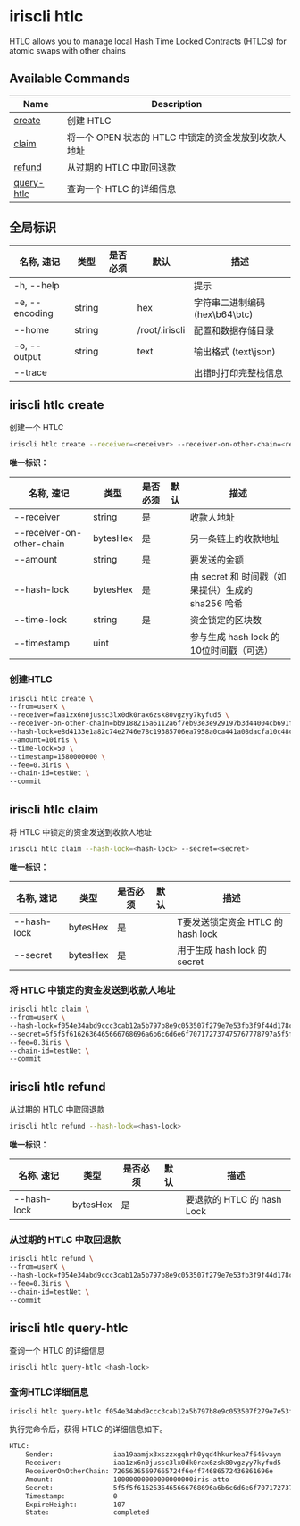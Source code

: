 # iriscli htlc

HTLC allows you to manage local Hash Time Locked Contracts (HTLCs) for atomic swaps with other chains

## Available Commands

| Name                                   | Description                                          |
| -------------------------------------- | ---------------------------------------------------- |
| [create](#iriscli-htlc-create)         | 创建 HTLC                                            |
| [claim](#iriscli-htlc-claim)           | 将一个 OPEN 状态的 HTLC 中锁定的资金发放到收款人地址 |
| [refund](#iriscli-htlc-refund)         | 从过期的 HTLC 中取回退款                             |
| [query-htlc](#iriscli-htlc-query-htlc) | 查询一个 HTLC 的详细信息                             |

## 全局标识

| 名称, 速记     | 类型   | 是否必须 | 默认           | 描述                           |
| -------------- | ------ | -------- | -------------- | ------------------------------ |
| -h, --help     |        |          |                | 提示                           |
| -e, --encoding | string |          | hex            | 字符串二进制编码 (hex\b64\btc) |
| --home         | string |          | /root/.iriscli | 配置和数据存储目录             |
| -o, --output   | string |          | text           | 输出格式 (text\json)           |
| --trace        |        |          |                | 出错时打印完整栈信息           |

## iriscli htlc create

创建一个 HTLC

```bash
iriscli htlc create --receiver=<receiver> --receiver-on-other-chain=<receiver-on-other-chain> --amount=<amount> --hash-lock=<hash-lock> --time-lock=<time-lock> --timestamp=<timestamp>
```

**唯一标识：**

| 名称, 速记                | 类型     | 是否必须 | 默认 | 描述                                              |
| ------------------------- | -------- | -------- | ---- | ------------------------------------------------- |
| --receiver                | string   | 是       |      | 收款人地址                                        |
| --receiver-on-other-chain | bytesHex | 是       |      | 另一条链上的收款地址                              |
| --amount                  | string   | 是       |      | 要发送的金额                                      |
| --hash-lock               | bytesHex | 是       |      | 由 secret 和 时间戳（如果提供）生成的 sha256 哈希 |
| --time-lock               | string   | 是       |      | 资金锁定的区块数                                  |
| --timestamp               | uint     |          |      | 参与生成 hash lock 的10位时间戳（可选）           |

### 创建HTLC

```bash
iriscli htlc create \
--from=userX \
--receiver=faa1zx6n0jussc3lx0dk0rax6zsk80vgzyy7kyfud5 \
--receiver-on-other-chain=bb9188215a6112a6f7eb93e3e929197b3d44004cb691f95babde84cc18789364 \
--hash-lock=e8d4133e1a82c74e2746e78c19385706ea7958a0ca441a08dacfa10c48ce2561 \
--amount=10iris \
--time-lock=50 \
--timestamp=1580000000 \
--fee=0.3iris \
--chain-id=testNet \
--commit
```

## iriscli htlc claim

将 HTLC 中锁定的资金发送到收款人地址

```bash
iriscli htlc claim --hash-lock=<hash-lock> --secret=<secret>
```

**唯一标识：**

| 名称, 速记  | 类型     | 是否必须 | 默认 | 描述                              |
| ----------- | -------- | -------- | ---- | --------------------------------- |
| --hash-lock | bytesHex | 是       |      | T要发送锁定资金 HTLC 的 hash lock |
| --secret    | bytesHex | 是       |      | 用于生成 hash lock 的 secret      |

### 将 HTLC 中锁定的资金发送到收款人地址

```bash
iriscli htlc claim \
--from=userX \
--hash-lock=f054e34abd9ccc3cab12a5b797b8e9c053507f279e7e53fb3f9f44d178c94b20 \
--secret=5f5f5f6162636465666768696a6b6c6d6e6f707172737475767778797a5f5f5f \
--fee=0.3iris \
--chain-id=testNet \
--commit
```

## iriscli htlc refund

从过期的 HTLC 中取回退款

```bash
iriscli htlc refund --hash-lock=<hash-lock>
```

**唯一标识：**

| 名称, 速记  | 类型     | 是否必须 | 默认 | 描述                       |
| ----------- | -------- | -------- | ---- | -------------------------- |
| --hash-lock | bytesHex | 是       |      | 要退款的 HTLC 的 hash Lock |

### 从过期的 HTLC 中取回退款

```bash
iriscli htlc refund \
--from=userX \
--hash-lock=f054e34abd9ccc3cab12a5b797b8e9c053507f279e7e53fb3f9f44d178c94b20 \
--fee=0.3iris \
--chain-id=testNet \
--commit
```

## iriscli htlc query-htlc

查询一个 HTLC 的详细信息

```bash
iriscli htlc query-htlc <hash-lock>
```

### 查询HTLC详细信息

```bash
iriscli htlc query-htlc f054e34abd9ccc3cab12a5b797b8e9c053507f279e7e53fb3f9f44d178c94b20
```

执行完命令后，获得 HTLC 的详细信息如下。

```bash
HTLC:
    Sender:               iaa19aamjx3xszzxgqhrh0yqd4hkurkea7f646vaym
    Receiver:             iaa1zx6n0jussc3lx0dk0rax6zsk80vgzyy7kyfud5
    ReceiverOnOtherChain: 72656365697665724f6e4f74686572436861696e
    Amount:               10000000000000000000iris-atto
    Secret:               5f5f5f6162636465666768696a6b6c6d6e6f707172737475767778797a5f5f5f
    Timestamp:            0
    ExpireHeight:         107
    State:                completed
```
